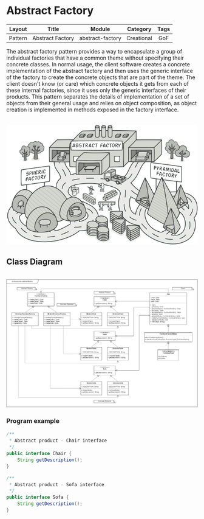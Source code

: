 # Abstract Factory

| Layout  | Title            | Module           | Category        | Tags                |
|:-------:|:----------------:|:----------------:|:---------------:|:-------------------:|
| Pattern | Abstract Factory | abstract-factory | Creational      | GoF |

The abstract factory pattern provides a way to encapsulate a group of individual factories that have a common theme without specifying their concrete classes. In normal usage, the client software creates a concrete implementation of the abstract factory and then uses the generic interface of the factory to create the concrete objects that are part of the theme. The client doesn't know (or care) which concrete objects it gets from each of these internal factories, since it uses only the generic interfaces of their products. This pattern separates the details of implementation of a set of objects from their general usage and relies on object composition, as object creation is implemented in methods exposed in the factory interface.<br><br>

<p align="center">
    <img src="etc/abstractFactoryExample.png" width="600" />
</p>


<h2>Class Diagram</h2><br>

<img src="etc/abstractFactory.png"/>

<h3>Program example</h3>

```java
/**
 * Abstract product - Chair interface
 */
public interface Chair {
    String getDescription();
}
```

```java
/**
 * Abstract product - Sofa interface
 */
public interface Sofa {
    String getDescription();
}
```
